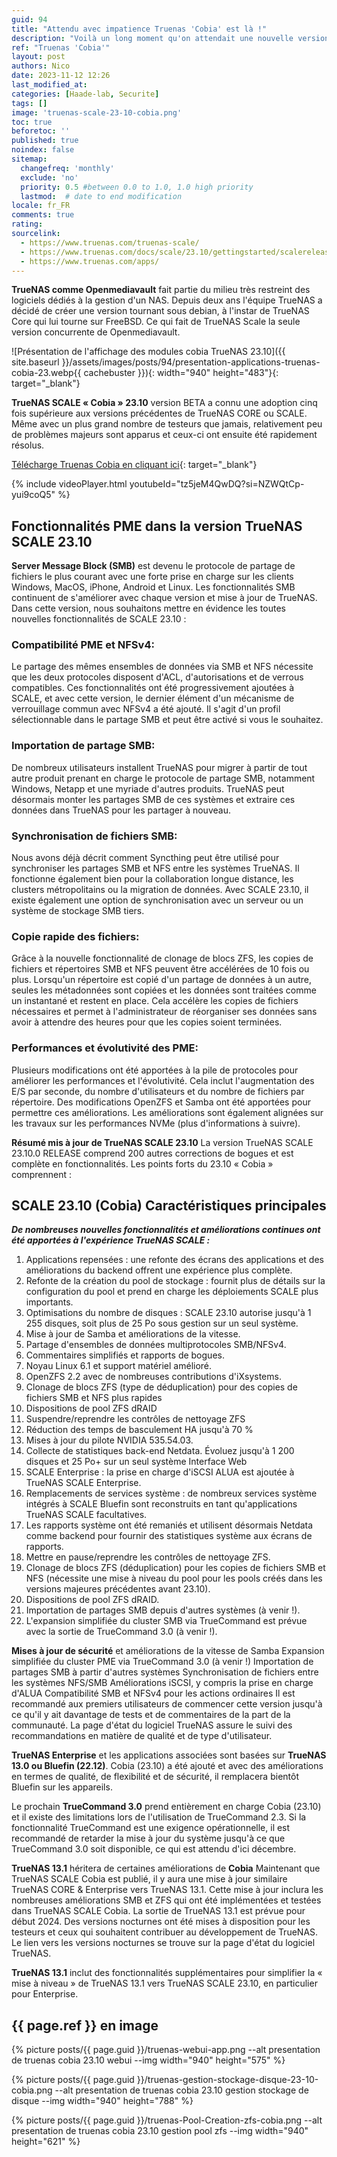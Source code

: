 ```yaml
---
guid: 94
title: "Attendu avec impatience Truenas 'Cobia' est là !"
description: "Voilà un long moment qu'on attendait une nouvelle version du système de gestion pour NAS gratuit Truenas version scale qui tourne sous debian, Truenas v23.10 Cobia"
ref: "Truenas 'Cobia'"
layout: post
authors: Nico
date: 2023-11-12 12:26
last_modified_at: 
categories: [Haade-lab, Securite]
tags: []
image: 'truenas-scale-23-10-cobia.png'
toc: true
beforetoc: ''
published: true
noindex: false
sitemap:
  changefreq: 'monthly'
  exclude: 'no'
  priority: 0.5 #between 0.0 to 1.0, 1.0 high priority
  lastmod:  # date to end modification
locale: fr_FR
comments: true
rating:  
sourcelink:
  - https://www.truenas.com/truenas-scale/
  - https://www.truenas.com/docs/scale/23.10/gettingstarted/scalereleasenotes/
  - https://www.truenas.com/apps/
---
```


**TrueNAS comme Openmediavault** fait partie du milieu très restreint des logiciels dédiés à la gestion d'un NAS. Depuis deux ans l'équipe TrueNAS a décidé de créer une version tournant sous debian, à l'instar de TrueNAS Core qui lui tourne sur FreeBSD. Ce qui fait de TrueNAS Scale la seule version concurrente de Openmediavault.

![Présentation de l'affichage des modules cobia TrueNAS 23.10]({{ site.baseurl }}/assets/images/posts/94/presentation-applications-truenas-cobia-23.webp{{ cachebuster }}){: width="940" height="483"}{: target="_blank"}

**TrueNAS SCALE « Cobia » 23.10** version BETA a connu une adoption cinq fois supérieure aux versions précédentes de TrueNAS CORE ou SCALE. Même avec un plus grand nombre de testeurs que jamais, relativement peu de problèmes majeurs sont apparus et ceux-ci ont ensuite été rapidement résolus.

[Télécharge Truenas Cobia en cliquant ici](https://www.truenas.com/download-truenas-scale/){: target="_blank"}

{% include videoPlayer.html youtubeId="tz5jeM4QwDQ?si=NZWQtCp-yui9coQ5" %}


## Fonctionnalités PME dans la version TrueNAS SCALE 23.10

**Server Message Block (SMB)** est devenu le protocole de partage de fichiers le plus courant avec une forte prise en charge sur les clients Windows, MacOS, iPhone, Android et Linux. Les fonctionnalités SMB continuent de s'améliorer avec chaque version et mise à jour de TrueNAS. Dans cette version, nous souhaitons mettre en évidence les toutes nouvelles fonctionnalités de SCALE 23.10 :

### Compatibilité PME et NFSv4:
Le partage des mêmes ensembles de données via SMB et NFS nécessite que les deux protocoles disposent d'ACL, d'autorisations et de verrous compatibles. Ces fonctionnalités ont été progressivement ajoutées à SCALE, et avec cette version, le dernier élément d'un mécanisme de verrouillage commun avec NFSv4 a été ajouté. Il s'agit d'un profil sélectionnable dans le partage SMB et peut être activé si vous le souhaitez.

### Importation de partage SMB:
De nombreux utilisateurs installent TrueNAS pour migrer à partir de tout autre produit prenant en charge le protocole de partage SMB, notamment Windows, Netapp et une myriade d'autres produits. TrueNAS peut désormais monter les partages SMB de ces systèmes et extraire ces données dans TrueNAS pour les partager à nouveau.

### Synchronisation de fichiers SMB:
Nous avons déjà décrit comment Syncthing peut être utilisé pour synchroniser les partages SMB et NFS entre les systèmes TrueNAS. Il fonctionne également bien pour la collaboration longue distance, les clusters métropolitains ou la migration de données. Avec SCALE 23.10, il existe également une option de synchronisation avec un serveur ou un système de stockage SMB tiers.

### Copie rapide des fichiers:
Grâce à la nouvelle fonctionnalité de clonage de blocs ZFS, les copies de fichiers et répertoires SMB et NFS peuvent être accélérées de 10 fois ou plus. Lorsqu'un répertoire est copié d'un partage de données à un autre, seules les métadonnées sont copiées et les données sont traitées comme un instantané et restent en place. Cela accélère les copies de fichiers nécessaires et permet à l'administrateur de réorganiser ses données sans avoir à attendre des heures pour que les copies soient terminées.

### Performances et évolutivité des PME:
Plusieurs modifications ont été apportées à la pile de protocoles pour améliorer les performances et l'évolutivité. Cela inclut l'augmentation des E/S par seconde, du nombre d'utilisateurs et du nombre de fichiers par répertoire. Des modifications OpenZFS et Samba ont été apportées pour permettre ces améliorations. Les améliorations sont également alignées sur les travaux sur les performances NVMe (plus d'informations à suivre).

**Résumé mis à jour de TrueNAS SCALE 23.10**
La version TrueNAS SCALE 23.10.0 RELEASE comprend 200 autres corrections de bogues et est complète en fonctionnalités. Les points forts du 23.10 « Cobia » comprennent :

## SCALE 23.10 (Cobia) Caractéristiques principales

***De nombreuses nouvelles fonctionnalités et améliorations continues ont été apportées à l'expérience TrueNAS SCALE :***

1. Applications repensées : une refonte des écrans des applications et des améliorations du backend offrent une expérience plus complète.
2. Refonte de la création du pool de stockage : fournit plus de détails sur la configuration du pool et prend en charge les déploiements SCALE plus importants.
3. Optimisations du nombre de disques : SCALE 23.10 autorise jusqu'à 1 255 disques, soit plus de 25 Po sous gestion sur un seul système.
4. Mise à jour de Samba et améliorations de la vitesse.
5. Partage d'ensembles de données multiprotocoles SMB/NFSv4.
6. Commentaires simplifiés et rapports de bogues.
7. Noyau Linux 6.1 et support matériel amélioré.
8. OpenZFS 2.2 avec de nombreuses contributions d'iXsystems.
9. Clonage de blocs ZFS (type de déduplication) pour des copies de fichiers SMB et NFS plus rapides
10. Dispositions de pool ZFS dRAID
11. Suspendre/reprendre les contrôles de nettoyage ZFS
12. Réduction des temps de basculement HA jusqu'à 70 %
13. Mises à jour du pilote NVIDIA 535.54.03.
14. Collecte de statistiques back-end Netdata. Évoluez jusqu'à 1 200 disques et 25 Po+ sur un seul système
Interface Web
1.  SCALE Enterprise : la prise en charge d'iSCSI ALUA est ajoutée à TrueNAS SCALE Enterprise.
2.  Remplacements de services système : de nombreux services système intégrés à SCALE Bluefin sont reconstruits en tant qu'applications TrueNAS SCALE facultatives.
3.  Les rapports système ont été remaniés et utilisent désormais Netdata comme backend pour fournir des statistiques système aux écrans de rapports.
4.  Mettre en pause/reprendre les contrôles de nettoyage ZFS.
5.  Clonage de blocs ZFS (déduplication) pour les copies de fichiers SMB et NFS (nécessite une mise à niveau du pool pour les pools créés dans les versions majeures précédentes avant 23.10).
6.  Dispositions de pool ZFS dRAID.
7.  Importation de partages SMB depuis d'autres systèmes (à venir !).
8.  L'expansion simplifiée du cluster SMB via TrueCommand est prévue avec la sortie de TrueCommand 3.0 (à venir !).


**Mises à jour de sécurité** et améliorations de la vitesse de Samba
Expansion simplifiée du cluster PME via TrueCommand 3.0 (à venir !)
Importation de partages SMB à partir d'autres systèmes
Synchronisation de fichiers entre les systèmes NFS/SMB
Améliorations iSCSI, y compris la prise en charge d'ALUA
Compatibilité SMB et NFSv4 pour les actions ordinaires
Il est recommandé aux premiers utilisateurs de commencer cette version jusqu'à ce qu'il y ait davantage de tests et de commentaires de la part de la communauté. La page d'état du logiciel TrueNAS assure le suivi des recommandations en matière de qualité et de type d'utilisateur.

**TrueNAS Enterprise** et les applications associées sont basées sur **TrueNAS 13.0 ou Bluefin (22.12)**. Cobia (23.10) a été ajouté et avec des améliorations en termes de qualité, de flexibilité et de sécurité, il remplacera bientôt Bluefin sur les appareils.

Le prochain **TrueCommand 3.0** prend entièrement en charge Cobia (23.10) et il existe des limitations lors de l'utilisation de TrueCommand 2.3. Si la fonctionnalité TrueCommand est une exigence opérationnelle, il est recommandé de retarder la mise à jour du système jusqu'à ce que TrueCommand 3.0 soit disponible, ce qui est attendu d'ici décembre.

**TrueNAS 13.1** héritera de certaines améliorations de **Cobia**
Maintenant que TrueNAS SCALE Cobia est publié, il y aura une mise à jour similaire TrueNAS CORE & Enterprise vers TrueNAS 13.1. Cette mise à jour inclura les nombreuses améliorations SMB et ZFS qui ont été implémentées et testées dans TrueNAS SCALE Cobia. La sortie de TrueNAS 13.1 est prévue pour début 2024. Des versions nocturnes ont été mises à disposition pour les testeurs et ceux qui souhaitent contribuer au développement de TrueNAS. Le lien vers les versions nocturnes se trouve sur la page d'état du logiciel TrueNAS.

**TrueNAS 13.1** inclut des fonctionnalités supplémentaires pour simplifier la « mise à niveau » de TrueNAS 13.1 vers TrueNAS SCALE 23.10, en particulier pour Enterprise.

## {{ page.ref }} en image

{% picture posts/{{ page.guid }}/truenas-webui-app.png --alt presentation de truenas cobia 23.10 webui --img width="940" height="575" %}

{% picture posts/{{ page.guid }}/truenas-gestion-stockage-disque-23-10-cobia.png --alt presentation de truenas cobia 23.10 gestion stockage de disque --img width="940" height="788" %}

{% picture posts/{{ page.guid }}/truenas-Pool-Creation-zfs-cobia.png --alt presentation de truenas cobia 23.10 gestion pool zfs --img width="940" height="621" %}

